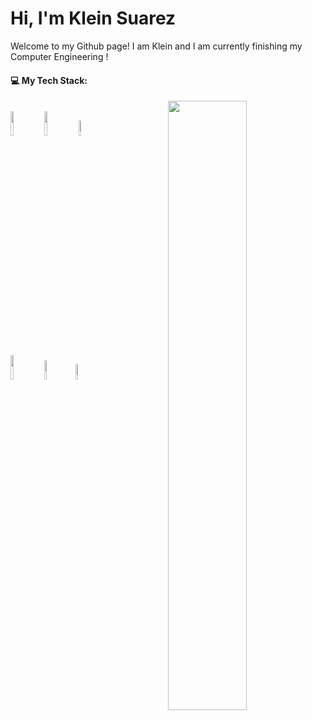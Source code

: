 # Hi, I'm Klein Suarez
Welcome to my Github page! I am Klein and I am currently finishing my Computer Engineering !
####  :computer: My Tech Stack:
<p>
<img width="50%" align="right" src="https://github-readme-stats.vercel.app/api?username=KleinSuarez&show_icons=true&theme=dark"/></br>
<code><img width="10%" src="https://www.vectorlogo.zone/logos/java/java-icon.svg"></code>
<code><img width="10%" src="https://www.vectorlogo.zone/logos/typescriptlang/typescriptlang-icon.svg"></code>
<code><img width="8%" src="https://upload.vectorlogo.zone/logos/javascript/images/239ec8a4-163e-4792-83b6-3f6d96911757.svg"></code>
<br />
<code><img width="10%" src="https://www.vectorlogo.zone/logos/w3_html5/w3_html5-icon.svg"></code>
<code><img width="9%" src="https://cdn.svgporn.com/logos/css-3.svg"></code>
<code><img width="8%" src="https://www.vectorlogo.zone/logos/git-scm/git-scm-icon.svg"></code>
<br/>

</p>


